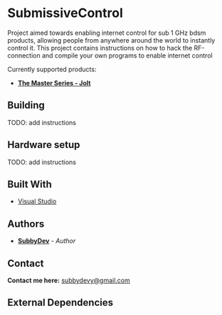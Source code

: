 # SubmissiveControl

Project aimed towards enabling internet control for sub 1 GHz bdsm products, allowing people from anywhere around the world to instantly control it.
This project contains instructions on how to hack the RF-connection and compile your own programs to enable internet control

Currently supported products:
* [**The Master Series - Jolt**](http://www.themaster-series.com/ae238.php)

## Building

TODO: add instructions

## Hardware setup

TODO: add instructions

## Built With

* [Visual Studio](https://visualstudio.microsoft.com/)

## Authors

* [**SubbyDev**](https://github.com/SubbyDev) - *Author*

## Contact

**Contact me here:** subbydevy@gmail.com

## External Dependencies
